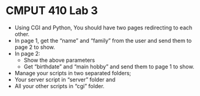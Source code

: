 # CMPUT 410 Lab 3

- Using CGI and Python, You should have two pages redirecting to each other.
 - In page 1, get the “name” and “family” from the user and send them to page 2 to show.
 - In page 2:
   - Show the above parameters
    - Get “birthdate” and “main hobby” and send them to page 1 to show.
- Manage your scripts in two separated folders;
 - Your server script in “server” folder and
 - All your other scripts in “cgi” folder.
